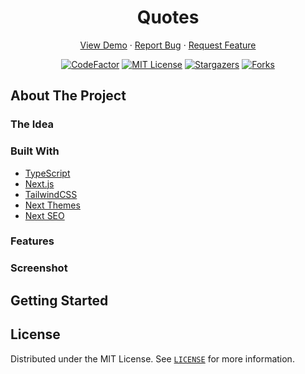 <h1 align="center">Quotes</h1>

<div align="center">

<a href="">View Demo</a>
·
<a href="https://github.com/imadatyatalah/quotes/issues">Report Bug</a>
·
<a href="https://github.com/imadatyatalah/quotes/issues">Request Feature</a>

</div>

<div align="center">

[![CodeFactor](https://www.codefactor.io/repository/github/imadatyatalah/quotes/badge?style=for-the-badge)](https://www.codefactor.io/repository/github/imadatyatalah/quotes)
[![MIT License](https://img.shields.io/github/license/imadatyatalah/quotes?color=blue&style=for-the-badge)](https://github.com/imadatyatalah/quotes/blob/main/LICENSE)
[![Stargazers](https://img.shields.io/github/stars/imadatyatalah/quotes?style=for-the-badge)](https://github.com/imadatyatalah/quotes/stargazers)
[![Forks](https://img.shields.io/github/forks/imadatyatalah/quotes?style=for-the-badge)](https://github.com/imadatyatalah/quotes/network/members)

</div>

## About The Project

### The Idea

### Built With

- [TypeScript](https://www.typescriptlang.org/)
- [Next.js](https://nextjs.org/)
- [TailwindCSS](https://tailwindcss.com/)
- [Next Themes](https://github.com/pacocoursey/next-themes)
- [Next SEO](https://github.com/garmeeh/next-seo)

### Features

### Screenshot

## Getting Started

## License

Distributed under the MIT License. See [`LICENSE`](https://github.com/imadatyatalah/next.js-tailwindcss-template/blob/main/LICENSE) for more information.
